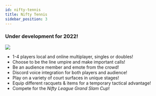 ```yaml
---
id: nifty-tennis
title: Nifty Tennis
sidebar_position: 3
---
```


### Under development for 2022!

![](/img/NiftyTennis.jpeg)

- 1-4 players local and online multiplayer, singles or doubles!
- Choose to be the line umpire and make important calls!
- Be an audience member and emote from the crowd!
- Discord voice integration for both players and audience!
- Play on a variety of court surfaces in unique stages!
- Equip different racquets & items for a temporary tactical advantage!
- Compete for the _Nifty League Grand Slam Cup_!
